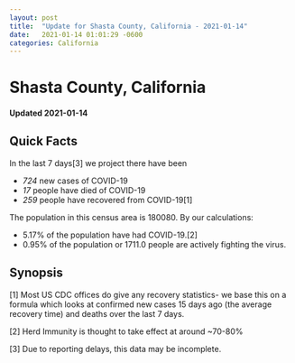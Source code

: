 ```yaml
---
layout: post
title:  "Update for Shasta County, California - 2021-01-14"
date:   2021-01-14 01:01:29 -0600
categories: California
---
```


# Shasta County, California
#### Updated 2021-01-14

## Quick Facts

In the last 7 days[3] we project there have been
- *724* new cases of COVID-19
- *17* people have died of COVID-19
- *259* people have recovered from COVID-19[1]

The population in this census area is 180080. By our calculations:
- 5.17% of the population have had COVID-19.[2]
- 0.95% of the population or 1711.0 people are actively fighting the virus.

## Synopsis




[1] Most US CDC offices do give any recovery statistics- we base this on a formula which looks at confirmed new cases
15 days ago (the average recovery time) and deaths over the last 7 days.

[2] Herd Immunity is thought to take effect at around ~70-80%

[3] Due to reporting delays, this data may be incomplete.
 
    